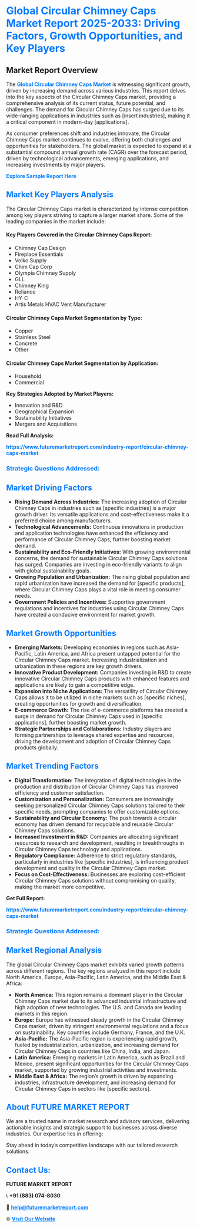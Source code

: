 <h1 style="color: #007BFF;">Global Circular Chimney Caps Market Report 2025-2033: Driving Factors, Growth Opportunities, and Key Players</h1>

<section id="overview">
<h2>Market Report Overview</h2>
<p>The <a href="https://www.futuremarketreport.com/industry-report/circular-chimney-caps-market" style="color: #007BFF; text-decoration: none;"><strong>Global Circular Chimney Caps Market</strong></a> is witnessing significant growth, driven by increasing demand across various industries. This report delves into the key aspects of the Circular Chimney Caps market, providing a comprehensive analysis of its current status, future potential, and challenges. The demand for Circular Chimney Caps has surged due to its wide-ranging applications in industries such as [insert industries], making it a critical component in modern-day [applications].</p>
<p>As consumer preferences shift and industries innovate, the Circular Chimney Caps market continues to evolve, offering both challenges and opportunities for stakeholders. The global market is expected to expand at a substantial compound annual growth rate (CAGR) over the forecast period, driven by technological advancements, emerging applications, and increasing investments by major players.</p>
</section>

<section id="overview">
<p><a href="https://www.futuremarketreport.com/request-sample/reportId=107744" style="color: #007BFF; text-decoration: none;"><strong>Explore Sample Report Here</strong></a></p>
</section>

<section id="key-players">
<h2 style="color: #007BFF;">Market Key Players Analysis</h2>
<p>The Circular Chimney Caps market is characterized by intense competition among key players striving to capture a larger market share. Some of the leading companies in the market include:</p>
<h4>Key Players Covered in the Circular Chimney Caps Report:</h4>
<ul><li>Chimney Cap Design</li><li>Fireplace Essentials</li><li>Volko Supply</li><li>Chim Cap Corp</li><li>Olympia Chimney Supply</li><li>GLL</li><li>Chimney King</li><li>Reliance</li><li>HY-C</li><li>Artis Metals HVAC Vent Manufacturer</li></ul>
<h4>Circular Chimney Caps Market Segmentation by Type:</h4>
<ul><li>Copper</li><li>Stainless Steel</li><li>Concrete</li><li>Other</li></ul>

<h4>Circular Chimney Caps Market Segmentation by Application:</h4>
<ul><li>Household</li><li>Commercial</li></ul>
<p><strong>Key Strategies Adopted by Market Players:</strong></p>
<ul>
<li>Innovation and R&D</li>
<li>Geographical Expansion</li>
<li>Sustainability Initiatives</li>
<li>Mergers and Acquisitions</li>
</ul>
</section>

<section>
<p><strong>Read Full Analysis: </strong></p><a href="https://www.futuremarketreport.com/industry-report/circular-chimney-caps-market" style="color: #007BFF; text-decoration: none;"><strong>https://www.futuremarketreport.com/industry-report/circular-chimney-caps-market</strong></a>
<h3 style="color: #007BFF;">Strategic Questions Addressed:</h3>
</section>

<section id="driving-factors">
<h2 style="color: #007BFF;">Market Driving Factors</h2>
<ul>
<li><strong>Rising Demand Across Industries:</strong> The increasing adoption of Circular Chimney Caps in industries such as [specific industries] is a major growth driver. Its versatile applications and cost-effectiveness make it a preferred choice among manufacturers.</li>
<li><strong>Technological Advancements:</strong> Continuous innovations in production and application technologies have enhanced the efficiency and performance of Circular Chimney Caps, further boosting market demand.</li>
<li><strong>Sustainability and Eco-Friendly Initiatives:</strong> With growing environmental concerns, the demand for sustainable Circular Chimney Caps solutions has surged. Companies are investing in eco-friendly variants to align with global sustainability goals.</li>
<li><strong>Growing Population and Urbanization:</strong> The rising global population and rapid urbanization have increased the demand for [specific products], where Circular Chimney Caps plays a vital role in meeting consumer needs.</li>
<li><strong>Government Policies and Incentives:</strong> Supportive government regulations and incentives for industries using Circular Chimney Caps have created a conducive environment for market growth.</li>
</ul>
</section>

<section id="growth-opportunities">
<h2 style="color: #007BFF;">Market Growth Opportunities</h2>
<ul>
<li><strong>Emerging Markets:</strong> Developing economies in regions such as Asia-Pacific, Latin America, and Africa present untapped potential for the Circular Chimney Caps market. Increasing industrialization and urbanization in these regions are key growth drivers.</li>
<li><strong>Innovative Product Development:</strong> Companies investing in R&D to create innovative Circular Chimney Caps products with enhanced features and applications are likely to gain a competitive edge.</li>
<li><strong>Expansion into Niche Applications:</strong> The versatility of Circular Chimney Caps allows it to be utilized in niche markets such as [specific niches], creating opportunities for growth and diversification.</li>
<li><strong>E-commerce Growth:</strong> The rise of e-commerce platforms has created a surge in demand for Circular Chimney Caps used in [specific applications], further boosting market growth.</li>
<li><strong>Strategic Partnerships and Collaborations:</strong> Industry players are forming partnerships to leverage shared expertise and resources, driving the development and adoption of Circular Chimney Caps products globally.</li>
</ul>
</section>

<section id="trending-factors">
<h2 style="color: #007BFF;">Market Trending Factors</h2>
<ul>
<li><strong>Digital Transformation:</strong> The integration of digital technologies in the production and distribution of Circular Chimney Caps has improved efficiency and customer satisfaction.</li>
<li><strong>Customization and Personalization:</strong> Consumers are increasingly seeking personalized Circular Chimney Caps solutions tailored to their specific needs, prompting companies to offer customizable options.</li>
<li><strong>Sustainability and Circular Economy:</strong> The push towards a circular economy has driven demand for recyclable and reusable Circular Chimney Caps solutions.</li>
<li><strong>Increased Investment in R&D:</strong> Companies are allocating significant resources to research and development, resulting in breakthroughs in Circular Chimney Caps technology and applications.</li>
<li><strong>Regulatory Compliance:</strong> Adherence to strict regulatory standards, particularly in industries like [specific industries], is influencing product development and quality in the Circular Chimney Caps market.</li>
<li><strong>Focus on Cost-Effectiveness:</strong> Businesses are exploring cost-efficient Circular Chimney Caps solutions without compromising on quality, making the market more competitive.</li>
</ul>
</section>

<section>
<p><strong>Get Full Report: </strong></p><a href="https://www.futuremarketreport.com/industry-report/circular-chimney-caps-market" style="color: #007BFF; text-decoration: none;"><strong>https://www.futuremarketreport.com/industry-report/circular-chimney-caps-market</strong></a>
<h3 style="color: #007BFF;">Strategic Questions Addressed:</h3>
</section>


<section id="regional-analysis">
<h2 style="color: #007BFF;">Market Regional Analysis</h2>
<p>The global Circular Chimney Caps market exhibits varied growth patterns across different regions. The key regions analyzed in this report include North America, Europe, Asia-Pacific, Latin America, and the Middle East & Africa:</p>
<ul>
<li><strong>North America:</strong> This region remains a dominant player in the Circular Chimney Caps market due to its advanced industrial infrastructure and high adoption of new technologies. The U.S. and Canada are leading markets in this region.</li>
<li><strong>Europe:</strong> Europe has witnessed steady growth in the Circular Chimney Caps market, driven by stringent environmental regulations and a focus on sustainability. Key countries include Germany, France, and the U.K.</li>
<li><strong>Asia-Pacific:</strong> The Asia-Pacific region is experiencing rapid growth, fueled by industrialization, urbanization, and increasing demand for Circular Chimney Caps in countries like China, India, and Japan.</li>
<li><strong>Latin America:</strong> Emerging markets in Latin America, such as Brazil and Mexico, present significant opportunities for the Circular Chimney Caps market, supported by growing industrial activities and investments.</li>
<li><strong>Middle East & Africa:</strong> The region’s growth is driven by expanding industries, infrastructure development, and increasing demand for Circular Chimney Caps in sectors like [specific sectors].</li>
</ul>
</section>

<footer>
<h2 style="color: #007BFF;">About FUTURE MARKET REPORT</h2>
<p>We are a trusted name in market research and advisory services, delivering actionable insights and strategic support to businesses across diverse industries. Our expertise lies in offering:</p>

<p>Stay ahead in today’s competitive landscape with our tailored research solutions.</p>

<h2 style="color: #007BFF;">Contact Us:</h2>
<p><strong>FUTURE MARKET REPORT</strong></p>
<p>📞 <strong>+91 (883) 074-8030</strong></p>
<p>📧 <strong><a href="mailto:help@futuremarketreport.com" style="color: #007BFF;">help@futuremarketreport.com</a></strong></p>
<p>🌐 <strong><a href="https://www.futuremarketreport.com/" style="color: #007BFF;">Visit Our Website</a></strong></p>
</footer>